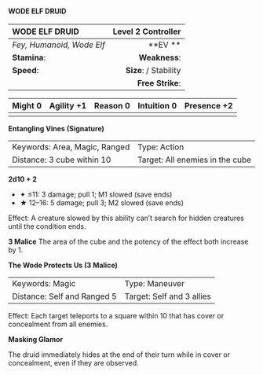 #### WODE ELF DRUID

| WODE ELF DRUID            | **Level 2 Controller** |
| :------------------------ | ---------------------: |
| *Fey, Humanoid, Wode Elf* |            \*\*EV \*\* |
| **Stamina**:              |          **Weakness**: |
| **Speed**:                | **Size**:  / Stability |
|                           |       **Free Strike**: |

| **Might** 0 | **Agility** +1 | **Reason** 0 | **Intuition** 0 | **Presence** +2 |
| ----------- | -------------- | ------------ | --------------- | --------------- |
|             |                |              |                 |                 |

**Entangling Vines (Signature)**

|                               |                                 |
| :---------------------------- | :------------------------------ |
| Keywords: Area, Magic, Ranged | Type: Action                    |
| Distance: 3 cube within 10    | Target: All enemies in the cube |

**2d10 + 2**

- ✦ ≤11: 3 damage; pull 1; M1 slowed (save ends)
- ★ 12–16: 5 damage; pull 3; M2 slowed (save ends)

Effect: A creature slowed by this ability can’t search for hidden creatures until the condition ends.

**3 Malice**
The area of the cube and the potency of the effect both increase by 1.

**The Wode Protects Us (3 Malice)**

|                             |                           |
| :-------------------------- | :------------------------ |
| Keywords: Magic             | Type: Maneuver            |
| Distance: Self and Ranged 5 | Target: Self and 3 allies |

Effect: Each target teleports to a square within 10 that has cover or concealment from all enemies.

**Masking Glamor**

The druid immediately hides at the end of their turn while in cover or concealment, even if they are observed.
